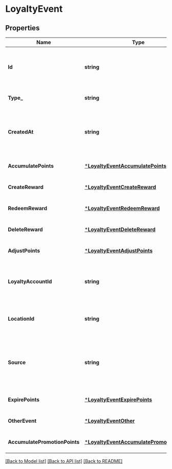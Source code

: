 # LoyaltyEvent

## Properties
Name | Type | Description | Notes
------------ | ------------- | ------------- | -------------
**Id** | **string** | The Square-assigned ID of the loyalty event. | [default to null]
**Type_** | **string** | The type of the loyalty event. | [default to null]
**CreatedAt** | **string** | The timestamp when the event was created, in RFC 3339 format. | [default to null]
**AccumulatePoints** | [***LoyaltyEventAccumulatePoints**](LoyaltyEventAccumulatePoints.md) |  | [optional] [default to null]
**CreateReward** | [***LoyaltyEventCreateReward**](LoyaltyEventCreateReward.md) |  | [optional] [default to null]
**RedeemReward** | [***LoyaltyEventRedeemReward**](LoyaltyEventRedeemReward.md) |  | [optional] [default to null]
**DeleteReward** | [***LoyaltyEventDeleteReward**](LoyaltyEventDeleteReward.md) |  | [optional] [default to null]
**AdjustPoints** | [***LoyaltyEventAdjustPoints**](LoyaltyEventAdjustPoints.md) |  | [optional] [default to null]
**LoyaltyAccountId** | **string** | The ID of the [loyalty account](https://developer.squareup.com/reference/square_2024-07-17/objects/LoyaltyAccount) associated with the event. | [default to null]
**LocationId** | **string** | The ID of the [location](https://developer.squareup.com/reference/square_2024-07-17/objects/Location) where the event occurred. | [optional] [default to null]
**Source** | **string** | Defines whether the event was generated by the Square Point of Sale. | [default to null]
**ExpirePoints** | [***LoyaltyEventExpirePoints**](LoyaltyEventExpirePoints.md) |  | [optional] [default to null]
**OtherEvent** | [***LoyaltyEventOther**](LoyaltyEventOther.md) |  | [optional] [default to null]
**AccumulatePromotionPoints** | [***LoyaltyEventAccumulatePromotionPoints**](LoyaltyEventAccumulatePromotionPoints.md) |  | [optional] [default to null]

[[Back to Model list]](../README.md#documentation-for-models) [[Back to API list]](../README.md#documentation-for-api-endpoints) [[Back to README]](../README.md)

